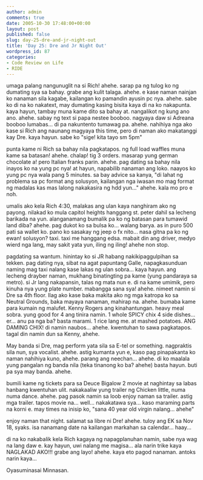 ```yaml
---
author: admin
comments: true
date: 2005-10-30 17:48:00+00:00
layout: post
published: false
slug: day-25-dre-and-jr-night-out
title: 'Day 25: Dre and Jr Night Out'
wordpress_id: 87
categories:
- Code Review on Life
- RIDE
---
```


umaga palang nangunuglit na si Rich! ahehe. sarap pa ng tulog ko ng dumating sya sa bahay. grabe ang kulit talaga. ahehe. e kase naman nainjan ko nanaman sila kagabe, kailangan ko pamandin ayusin pc nya. ahehe. sabe ko di na ko nakatext, may dumating kasing bisita kaya di na ko nakapunta. kaya hayun, tambay muna kame dito sa bahay at. nangalikot ng kung ano ano. ahehe. sabay ng text si papa nestee booboo. nagyaya daw si Adreana booboo lumabas... di pa nakuntento tumawag pa. ahehe. nahihiya nga ako kase si Rich ang naunang magyaya this time, pero di naman ako makatanggi kay Dre. kaya hayun. sabe ko "sige! kita tayo sm 5pm"

punta kame ni Rich sa bahay nila pagkatapos. ng full load waffles muna kame sa batasan! ahehe. chalap! tig 3 orders. masarap yung german chocolate a! pero Italian franks parin. ahehe. pag dating sa bahay nila inayos ko na yung pc nya! at hayun, napabilib nanaman ang loko. naayos ko yung pc nya wala pang 5 minutes. sa bay advice sa kanya, "di lahat ng problema sa pc format ang solusyon, kailangan nga iwasan mo mag format ng madalas kas mas lalong nakakasira ng hdd yun..." ahehe. kala mo pro e noh.

umalis ako kela Rich 4:30, malakas ang ulan kaya nanghiram ako ng payong. nilakad ko mula capitol heights hanggang st. peter dahil sa lecheng barikada na yun. alanganamang bumalik pa ko ng batasan para tumawid land diba? ahehe. pag dukot ko sa bulsa ko... walang barya. as in puro 500 pati sa wallet ko. pano ko sasakay ng jeep o fx nito... nasa gitna pa ko ng ewan! solusyon? taxi. taxi me hanggang edsa. mabait din ang driver, medyo wierd nga lang, may sakit yata yun, iling ng iling! ahehe non stop.

pagdating sa wantum. hinintay ko si JR habang nakikipaggulpihan sa tekken. pag dating nya, sibat na agat papuntang Galle, napagkasunduan naming mag taxi nalang kase lakas ng ulan sobra... kaya hayun. ang lecheng drayber naman, mukhang binatingting pa kame (yung pandaraya sa metro). si Jr lang nakapansin, talas ng mata nun e. di na kame umimik, pero kinuha nya yung plate number. mabangga sana sya! ahehe. nimeet namin si Dre sa 4th floor. Ilag ako kase baka makita ako ng mga katropa ko sa Neutral Grounds, baka mayaya nanaman, mahirap na. ahehe. bumaba kame para kumain ng malufet. Kenny Rogers ang kinahantungan. heavy meal sobra. yung good for 4 ang tinira namin. 1 whole SPICY chix 4 side dishes... er... anu pa nga ba? basta marami. 1 rice lang me. at mashed potatoes. ANG DAMING CHIX! di namin naubos... ahehe. kwentuhan to sawa pagkatapos. tagal din namin dun sa Kenny, ahehe.

May banda si Dre, mag perform yata sila sa E-tel or something. nagpraktis sila nun, sya vocalist. ahehe. astig kumanta yun e, kaso pag pinapakanta ko naman nahihiya kuno, ahehe. parang ang neechan... ahehe. di ko maalala yung pangalan ng banda nila (teka tinanong ko ba? ahehe) basta hayun. buti pa sya may banda. ahehe. 

bumili kame ng tickets para sa Deuce Bigalow 2 movie at naghintay sa labas hanbang kwentuhan ulit. nakakaaliw yung trailer ng Chicken little, numa numa dance. ahehe. pag pasok namin sa loob enjoy naman sa trailer. astig mga trailer. tapos movie na... well... nakakatawa sya... kaso maraming parts na korni e. may times na inisip ko, "sana 40 year old virgin nalang... ahehe"

enjoy naman that night. salamat sa libre ni Dre! ahehe. tuloy ang EK sa Nov 18, syaks. isa nanamang date na kailangan markahan sa calendar... haay...

di na ko nakabalik kela Rich kagaya ng napagplanuhan namin, sabe nya wag na lang daw e. kay hayun, uwi nalang me magisa... ala narin trike kaya NAGLAKAD AKO!!! grabe ang layo! ahehe. kaya eto pagod nanaman. antoks narin kaya...

Oyasuminasai Minnasan.
